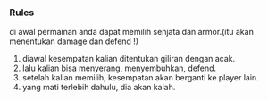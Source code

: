 ### Rules

di awal permainan anda dapat memilih senjata dan armor.(itu akan menentukan damage dan defend !)

1. diawal kesempatan kalian ditentukan giliran dengan acak. 
2. lalu kalian bisa menyerang, menyembuhkan, defend. 
3. setelah kalian memilih, kesempatan akan berganti ke player lain. 
4. yang mati terlebih dahulu, dia akan kalah.
